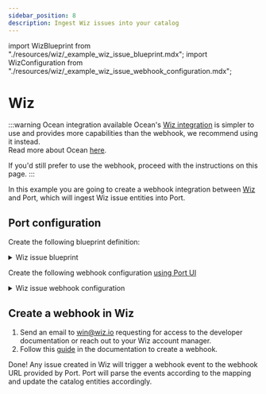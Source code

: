 ```yaml
---
sidebar_position: 8
description: Ingest Wiz issues into your catalog
---
```


import WizBlueprint from "./resources/wiz/\_example_wiz_issue_blueprint.mdx";
import WizConfiguration from "./resources/wiz/\_example_wiz_issue_webhook_configuration.mdx";

# Wiz

:::warning Ocean integration available
Ocean's [Wiz integration](../../code-quality-security/wiz.md) is simpler to use and provides more capabilities than the webhook, we recommend using it instead.  
Read more about Ocean [here](https://ocean.getport.io/).

If you'd still prefer to use the webhook, proceed with the instructions on this page.
:::

In this example you are going to create a webhook integration between [Wiz](https://wiz.io/) and Port, which will ingest Wiz issue entities into Port.

## Port configuration

Create the following blueprint definition:

<details>
<summary>Wiz issue blueprint</summary>

<WizBlueprint/>

</details>

Create the following webhook configuration [using Port UI](../../?operation=ui#configuring-webhook-endpoints)

<details>
<summary>Wiz issue webhook configuration</summary>

1. **Basic details** tab - fill the following details:
   1. Title : `Wiz Mapper`;
   2. Identifier : `wiz_mapper`;
   3. Description : `A webhook configuration to map Wiz issues to Port`;
   4. Icon : `Box`;
2. **Integration configuration** tab - fill the following JQ mapping:

   <WizConfiguration/>

</details>

## Create a webhook in Wiz

1. Send an email to win@wiz.io requesting for access to the developer documentation or reach out to your Wiz account manager.
2. Follow this [guide](https://integrate.wiz.io/reference/webhook-tutorial#create-a-custom-webhook) in the documentation to create a webhook.


Done! Any issue created in Wiz will trigger a webhook event to the webhook URL provided by Port. Port will parse the events according to the mapping and update the catalog entities accordingly.
